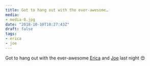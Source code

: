 ```yaml
---
title: Got to hang out with the ever-awesome…
media:
- media-0.jpg
date: "2018-10-10T10:27:43Z"
draft: false
tags:
- erica
- joe
---
```

Got to hang out with the ever-awesome [Erica](/tags/erica) and [Joe](/tags/joe) last night 😍
